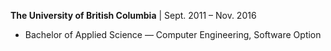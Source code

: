 **The University of British Columbia** | Sept. 2011 – Nov. 2016

- Bachelor of Applied Science — Computer Engineering, Software Option

